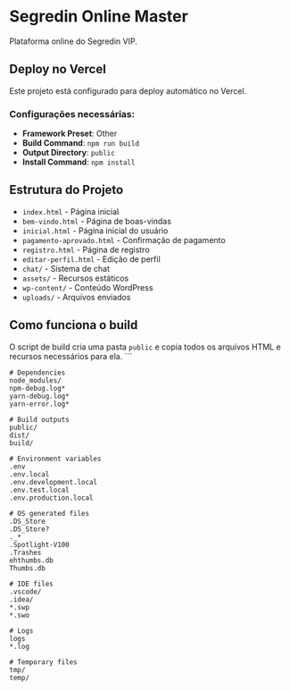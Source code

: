 # Segredin Online Master

Plataforma online do Segredin VIP.

## Deploy no Vercel

Este projeto está configurado para deploy automático no Vercel.

### Configurações necessárias:

- **Framework Preset**: Other
- **Build Command**: `npm run build`
- **Output Directory**: `public`
- **Install Command**: `npm install`

## Estrutura do Projeto

- `index.html` - Página inicial
- `bem-vindo.html` - Página de boas-vindas
- `inicial.html` - Página inicial do usuário
- `pagamento-aprovado.html` - Confirmação de pagamento
- `registro.html` - Página de registro
- `editar-perfil.html` - Edição de perfil
- `chat/` - Sistema de chat
- `assets/` - Recursos estáticos
- `wp-content/` - Conteúdo WordPress
- `uploads/` - Arquivos enviados

## Como funciona o build

O script de build cria uma pasta `public` e copia todos os arquivos HTML e recursos necessários para ela.
\`\`\`

```plaintext file=".gitignore"
# Dependencies
node_modules/
npm-debug.log*
yarn-debug.log*
yarn-error.log*

# Build outputs
public/
dist/
build/

# Environment variables
.env
.env.local
.env.development.local
.env.test.local
.env.production.local

# OS generated files
.DS_Store
.DS_Store?
._*
.Spotlight-V100
.Trashes
ehthumbs.db
Thumbs.db

# IDE files
.vscode/
.idea/
*.swp
*.swo

# Logs
logs
*.log

# Temporary files
tmp/
temp/
